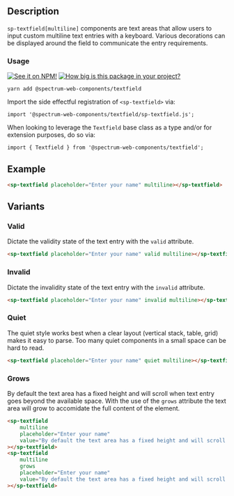 ## Description

`sp-textfield[multiline]` components are text areas that allow users to input custom multiline text entries with a keyboard. Various decorations can be displayed around the field to communicate the entry requirements.

### Usage

[![See it on NPM!](https://img.shields.io/npm/v/@spectrum-web-components/textfield?style=for-the-badge)](https://www.npmjs.com/package/@spectrum-web-components/textfield)
[![How big is this package in your project?](https://img.shields.io/bundlephobia/minzip/@spectrum-web-components/textfield?style=for-the-badge)](https://bundlephobia.com/result?p=@spectrum-web-components/textfield)

```
yarn add @spectrum-web-components/textfield
```

Import the side effectful registration of `<sp-textfield>` via:

```
import '@spectrum-web-components/textfield/sp-textfield.js';
```

When looking to leverage the `Textfield` base class as a type and/or for extension purposes, do so via:

```
import { Textfield } from '@spectrum-web-components/textfield';
```

## Example

```html
<sp-textfield placeholder="Enter your name" multiline></sp-textfield>
```

## Variants

### Valid

Dictate the validity state of the text entry with the `valid` attribute.

```html
<sp-textfield placeholder="Enter your name" valid multiline></sp-textfield>
```

### Invalid

Dictate the invalidity state of the text entry with the `invalid` attribute.

```html
<sp-textfield placeholder="Enter your name" invalid multiline></sp-textfield>
```

### Quiet

The quiet style works best when a clear layout (vertical stack, table, grid) makes it easy to parse. Too many quiet components in a small space can be hard to read.

```html
<sp-textfield placeholder="Enter your name" quiet multiline></sp-textfield>
```

### Grows

By default the text area has a fixed height and will scroll when text entry goes beyond the available space. With the use of the `grows` attribute the text area will grow to accomidate the full content of the element.

```html
<sp-textfield
    multiline
    placeholder="Enter your name"
    value="By default the text area has a fixed height and will scroll when text entry goes beyond the available space. With the use of the `grows` attribute the text area will grow to accomidate the full content of the element."
></sp-textfield>
<sp-textfield
    multiline
    grows
    placeholder="Enter your name"
    value="By default the text area has a fixed height and will scroll when text entry goes beyond the available space. With the use of the `grows` attribute the text area will grow to accomidate the full content of the element."
></sp-textfield>
```
